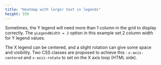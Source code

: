 ```yaml
---
title: "Heatmap with larger text in legends"
height: 550
---
```


Sometimes, the Y legend will need more than 1 column in the grid to display correctly.
The `yLegendWidth = 2` option in this example set 2 column width for Y legend values.

The X legend can be centered, and a slight rotation can give some space and visibility. 
Two CSS classes are proposed to achieve this : `x-axis-centered` and `x-axis-rotate` to set on the X axis loop (HTML side).